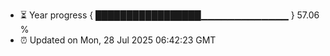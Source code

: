 - ⏳ Year progress { █████████████████▁▁▁▁▁▁▁▁▁▁▁▁▁ } 57.06 %
- ⏰ Updated on Mon, 28 Jul 2025 06:42:23 GMT


